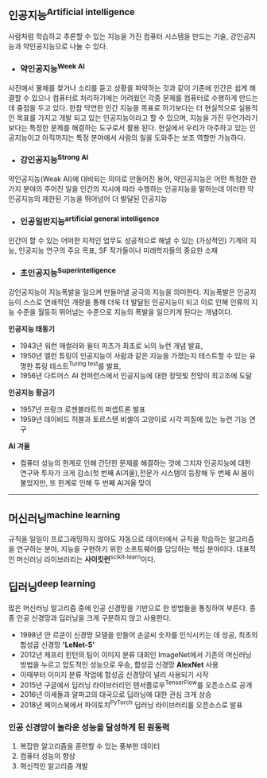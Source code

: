 ## 인공지능<sup>Artificial intelligence</sup>
사람처럼 학습하고 추론할 수 있는 지능을 가진 컴퓨터 시스템을 만드는 기술, 강인공지능과 약인공지능으로 나눌 수 있다.
- ### 약인공지능<sup>Week AI</sup>
사진에서 물체를 찾거나 소리를 듣고 상황을 파악하는 것과 같이 기존에 인간은 쉽게 해결할 수 있으나 컴퓨터로 처리하기에는 어려웠던 각종 문제를 컴퓨터로 수행하게 만드는데 중점을 두고 있다. 한참 막연한 인간 지능을 목표로 하기보다는 더 현실적으로 실용적인 목표를 가지고 개발 되고 있는 인공지능이라고 할 수 있으며, 지능을 가진 무언가라기보다는 특정한 문제를 해결하는 도구로서 활용 된다. 현실에서 우리가 마주하고 있는 인공지능이고 아직까지는 특정 분야에서 사람의 일을 도와주는 보조 역할만 가능하다.

- ### 강인공지능<sup>Strong AI</sup>
약인공지능(Weak AI)에 대비되는 의미로 만들어진 용어, 약인공지능은 어떤 특정한 한 가지 분야의 주어진 일을 인간의 지시에 따라 수행하는 인공지능을 말하는데 이러한 약인공지능의 제한된 기능을 뛰어넘어 더 발달된 인공지능

- ### 인공일반지능<sup>artificial general intelligence</sup>
인간이 할 수 있는 어떠한 지적인 업무도 성공적으로 해낼 수 있는 (가상적인) 기계의 지능, 인공지능 연구의 주요 목표, SF 작가들이나 미래학자들의 중요한 소재


- ### 초인공지능<sup>Superintelligence</sup>
강인공지능이 지능폭발을 일으켜 만들어낼 궁극의 지능을 의미한다. 지능폭발은 인공지능이 스스로 연쇄적인 개량을 통해 더욱 더 발달된 인공지능이 되고 이로 인해 인류의 지능 수준을 월등히 뛰어넘는 수준으로 지능의 폭발을 일으키게 된다는 개념이다.


**인공지능 태동기**
- 1943년 워런 매컬러와 윌터 피츠가 최초로 뇌의 뉴런 개념 발표,
- 1950년 앨런 튜링이 인공지능이 사람과 같은 지능을 가졌는지 테스트할 수 있는 유명한 튜링 테스트<sup>Turing test</sup>를 발표,
- 1956년 다트머스 AI 컨퍼런스에서 인공지능에 대한 장밋빛 전망이 최고조에 도달 

**인공지능 황금기**
- 1957년 프랑크 로젠블라트의 퍼셉트론 발표
- 1959년 데이비드 허블과 토르스텐 비셀이 고양이로 시각 피질에 있는 뉴런 기능 연구

**AI 겨울**
- 컴퓨터 성능의 한계로 인해 간단한 문제를 해결하는 것에 그치자 인공지능에 대한 연구와 투자가 크게 감소(첫 번째 AI겨울),전문가 시스템이 등장해 두 번째 AI 붐이 불었지만, 또 한계로 인해 두 번째 AI겨울 맞이


---------------------------------------------------------
## 머신러닝<sup>machine learning</sup>
규칙을 일일이 프로그래밍하지 않아도 자동으로 데이터에서 규칙을 학습하는 알고리즘을 연구하는 분야, 
지능을 구현하기 위한 소프트웨어를 담당하는 핵심 분야이다.
대표적인 머신러닝 라이브러리는 **사이킷런**<sup>scikit-learn</sup>이다.

## 딥러닝<sup>deep learning</sup>
많은 머신러닝 알고리즘 중에 인공 신경망을 기반으로 한 방법들을 통칭하여 부른다. 종종 인공 신경망과 딥러닝을 크게 구분하지 않고 사용한다.

- 1998년 얀 르쿤이 신경망 모델을 만들어 손글씨 숫자를 인식시키는 데 성공, 최초의 합성곱 신경망 **'LeNet-5'**
- 2012년 제프리 힌턴의 팀이 이미지 분류 대회인 ImageNet에서 기존의 머신러닝 방법을 누르고 압도적인 성능으로 우승, 합성곱 신경망 **AlexNet** 사용
- 이때부터 이미지 분류 작업에 합성곱 신경망이 널리 사용되기 시작
- 2015년 구글에서 딥러닝 라이브러리인 텐서플로우<sup>TensorFlow</sup>를 오픈소스로 공개
- 2016년 이세돌과 알파고의 대국으로 딥러닝에 대한 관심 크게 상승
- 2018년 페이스북에서 파이토치<sup>PyTorch</sup> 딥러닝 라이브러리를 오픈소스로 발표

### 인공 신경망이 놀라운 성능을 달성하게 된 원동력
1. 복잡한 알고리즘을 훈련할 수 있는 풍부한 데이터
2. 컴퓨터 성능의 향상
3. 혁신적인 알고리즘 개발

